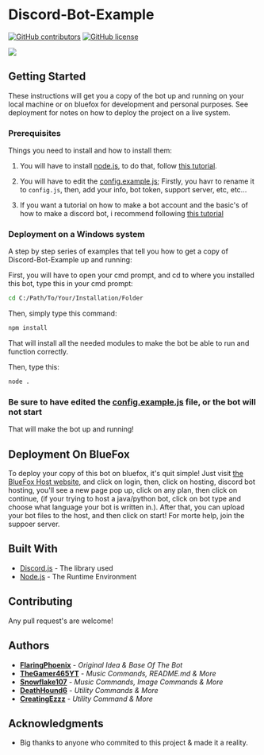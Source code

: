 # Discord-Bot-Example

[![GitHub contributors](https://img.shields.io/github/contributors/BlueFox-Development/Discord-Bot-Example.svg?style=flat-square)](https://github.com/BlueFox-Development/Discord-Bot-Example/graphs/contributors)
[![GitHub license](https://img.shields.io/github/license/BlueFox-Development/Discord-Bot-Example.svg?style=flat-square)](https://github.com/BlueFox-Development/Discord-Bot-Example/blob/master/LICENSE)

<!-- <a href="https://discord.gg/invite"> <img src="https://img.shields.io/discord/guildid?logo=discord" alt="chat on Discord"></a> -->

<a href="https://github.com/BlueFox-Development/Discord-Bot-Example/pulse" alt="Activity">
        <img src="https://img.shields.io/github/commit-activity/m/BlueFox-Development/Discord-Bot-Example" /></a>

## Getting Started

These instructions will get you a copy of the bot up and running on your local machine or on bluefox for development and personal purposes. See deployment for notes on how to deploy the project on a live system.

### Prerequisites

Things you need to install and how to install them:

1. You will have to install [node.js](https://nodejs.org/en/download/), to do that, follow [this tutorial](https://treehouse.github.io/installation-guides/windows/node-windows.html).

2. You will have to edit the [config.example.js](https://github.com/BlueFox-Development/Discord-Bot-Example/blob/master/config.example.js); Firstly, you havr to rename it to `config.js`, then, add your info, bot token, support server, etc, etc...

3. If you want a tutorial on how to make a bot account and the basic's of how to make a discord bot, i recommend following [this tutorial](https://github.com/dylanwe/How-to-make-a-discord-bot)

### Deployment on a Windows system

A step by step series of examples that tell you how to get a copy of Discord-Bot-Example up and running:

First, you will have to open your cmd prompt, and cd to where you installed this bot, type this in your cmd prompt:

```sh
cd C:/Path/To/Your/Installation/Folder
```

Then, simply type this command:

```sh
npm install
```

That will install all the needed modules to make the bot be able to run and function correctly.


Then, type this:

```sh
node .
```

### Be sure to have edited the [config.example.js](https://github.com/BlueFox-Development/Discord-Bot-Example/blob/master/config.example.js) file, or the bot will not start
That will make the bot up and running!

## Deployment On BlueFox

To deploy your copy of this bot on bluefox, it's quit simple! Just visit [the BlueFox Host website](https://bluefoxhost.com/index.php), and click on login, then, click on hosting, discord bot hosting, you'll see a new page pop up, click on any plan, then click on continue, (if your trying to host a java/python bot, click on bot type and choose what language your bot is written in.). After that, you can upload your bot files to the host, and then click on start!
For morte help, join the suppoer server.

## Built With

* [Discord.js](https://discord.js.org/#/docs/main/12.2.0/general/welcome) - The library used
* [Node.js](https://www.nodejs.org) - The Runtime Environment

## Contributing

Any pull request's are welcome!

## Authors

* **[FlaringPhoenix](https://github.com/FlaringPhoenix)** - *Original Idea & Base Of The Bot*
* **[TheGamer465YT](https://github.com/TheGamer456YT)** - *Music Commands, README.md & More*
* **[Snowflake107](https://github.com/Snowflake107)** - *Music Commands, Image Commands & More*
* **[DeathHound6](https://github.com/DeathHound6)** - *Utility Commands & More*
* **[CreatingEzzz](https://github.com/CatingEzz)** - *Utility Command & More*

## Acknowledgments

* Big thanks to anyone who commited to this project & made it a reality.

